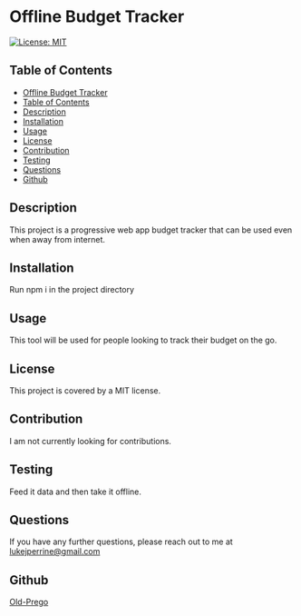 
# Offline Budget Tracker

[![License: MIT](https://img.shields.io/badge/License-MIT-yellow.svg)](https://opensource.org/licenses/MIT)

## Table of Contents   
- [Offline Budget Tracker](#datatitle)
- [Table of Contents](#table-of-contents)
- [Description](#description)
- [Installation](#installation)
- [Usage](#usage)
- [License](#license)
- [Contribution](#contribution)
- [Testing](#testing)
- [Questions](#questions)
- [Github](#github)

## Description  
This project is a progressive web app budget tracker that can be used even when away from internet.  

## Installation
Run npm i in the project directory

## Usage
This tool will be used for people looking to track their budget on the go.

## License
This project is covered by a MIT license.

## Contribution
I am not currently looking for contributions.

## Testing
Feed it data and then take it offline.

## Questions
If you have any further questions, please reach out to me at lukejperrine@gmail.com

## Github
[Old-Prego](https://github.com/Old-Prego)
